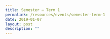 ```yaml
---
title: Semester – Term 1
permalink: /resources/events/semester-term-1
date: 2019-01-07
layout: post
description: ""
---
```

